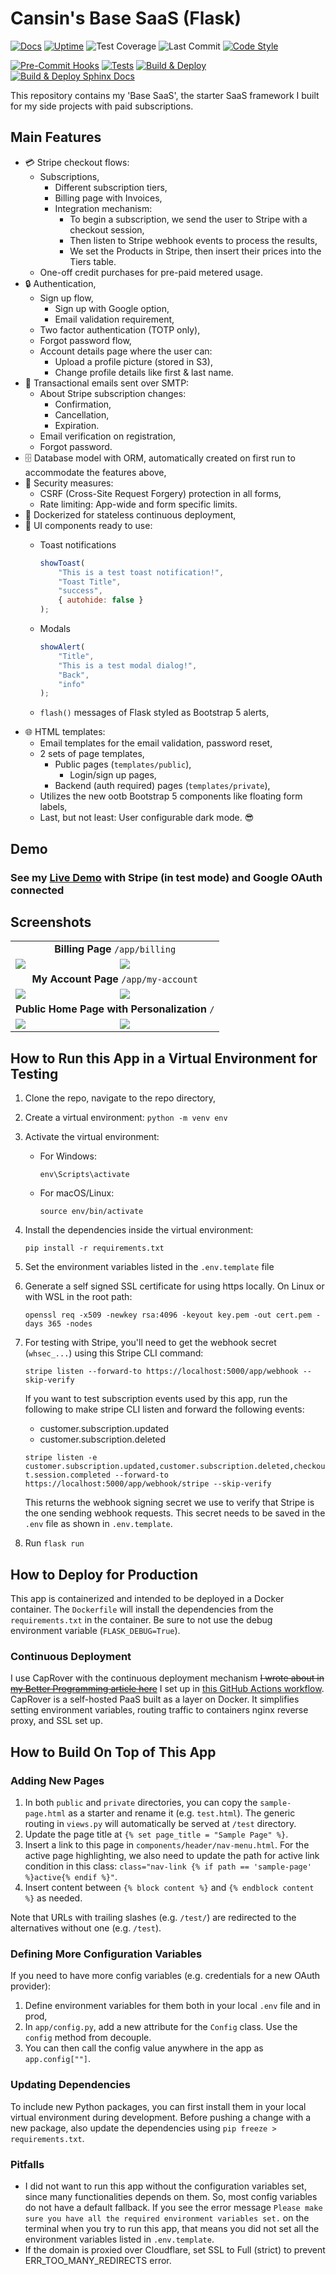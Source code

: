# Cansin's Base SaaS (Flask)

[![Docs](https://img.shields.io/badge/Docs-blue?&logo=read-the-docs&logoColor=white)](https://cansinacarer.github.io/My-Base-SaaS-Flask/)
[![Uptime](https://uptime.apps.cansin.net/api/badge/5/uptime)](https://uptime.apps.cansin.net/status/base-saas-flask-demo)
![Test Coverage](tests/coverage/coverage-badge.svg)
![Last Commit](https://img.shields.io/github/last-commit/cansinacarer/My-Base-SaaS-Flask?color=blue)
[![Code Style](https://img.shields.io/badge/code%20style-black-000000)](https://github.com/psf/black)

[![Pre-Commit Hooks](https://github.com/cansinacarer/My-Base-SaaS-Flask/actions/workflows/pre-commit.yml/badge.svg)](https://github.com/cansinacarer/My-Base-SaaS-Flask/actions/workflows/pre-commit.yml)
[![Tests](https://github.com/cansinacarer/My-Base-SaaS-Flask/actions/workflows/test.yml/badge.svg)](https://github.com/cansinacarer/My-Base-SaaS-Flask/actions/workflows/test.yml)
[![Build & Deploy](https://github.com/cansinacarer/My-Base-SaaS-Flask/actions/workflows/deploy.yml/badge.svg)](https://github.com/cansinacarer/My-Base-SaaS-Flask/actions/workflows/deploy.yml)
[![Build & Deploy Sphinx Docs](https://github.com/cansinacarer/My-Base-SaaS-Flask/actions/workflows/docs.yml/badge.svg)](https://github.com/cansinacarer/My-Base-SaaS-Flask/actions/workflows/docs.yml)

This repository contains my 'Base SaaS', the starter SaaS framework I built for my side projects with paid subscriptions.

## Main Features

- 💳 Stripe checkout flows:
  - Subscriptions,
    - Different subscription tiers,
    - Billing page with Invoices,
    - Integration mechanism:
      - To begin a subscription, we send the user to Stripe with a checkout session,
      - Then listen to Stripe webhook events to process the results,
      - We set the Products in Stripe, then insert their prices into the Tiers table.
  - One-off credit purchases for pre-paid metered usage.
- 🔒 Authentication,
  - Sign up flow,
    - Sign up with Google option,
    - Email validation requirement,
  - Two factor authentication (TOTP only),
  - Forgot password flow,
  - Account details page where the user can:
    - Upload a profile picture (stored in S3),
    - Change profile details like first & last name.
- 📧 Transactional emails sent over SMTP:
  - About Stripe subscription changes:
    - Confirmation,
    - Cancellation,
    - Expiration.
  - Email verification on registration,
  - Forgot password.
- 🗄️ Database model with ORM, automatically created on first run to accommodate the features above,
- 🚨 Security measures:
  - CSRF (Cross-Site Request Forgery) protection in all forms,
  - Rate limiting: App-wide and form specific limits.
- 🐳 Dockerized for stateless continuous deployment,
- 🔔 UI components ready to use:
  - Toast notifications

    ```javascript
    showToast(
        "This is a test toast notification!",
        "Toast Title",
        "success",
        { autohide: false }
    );
    ```

  - Modals

    ```javascript
    showAlert(
        "Title",
        "This is a test modal dialog!",
        "Back",
        "info"
    );
    ```

  - `flash()` messages of Flask styled as Bootstrap 5 alerts,
- 🌐 HTML templates:
  - Email templates for the email validation, password reset,
  - 2 sets of page templates,
    - Public pages (`templates/public`),
      - Login/sign up pages,
    - Backend (auth required) pages (`templates/private`),
  - Utilizes the new ootb Bootstrap 5 components like floating form labels,
  - Last, but not least: User configurable dark mode. 😎

## Demo

### See my [Live Demo](https://base-saas-flask.apps.cansin.net/) with Stripe (in test mode) and Google OAuth connected

## Screenshots

<table>
    <tr>
        <td colspan="2" align="center"><strong>Billing Page</strong> <code>/app/billing</code></td>
    </tr>
    <tr>
        <td><img src="screenshots/billing-dark.png"></td>
        <td><img src="screenshots/billing-light.png"></td>
    </tr>
    <tr>
        <td colspan="2" align="center"><strong>My Account Page</strong> <code>/app/my-account</code></td>
    </tr>
    <tr>
        <td><img src="screenshots/my-account-dark.png"></td>
        <td><img src="screenshots/my-account-light.png"></td>
    </tr>
    <tr>
        <td colspan="2" align="center"><strong>Public Home Page with Personalization</strong> <code>/</code></td>
    </tr>
    <tr>
        <td><img src="screenshots/public-home-page-dark.png"></td>
        <td><img src="screenshots/public-home-page-light.png"></td>
    </tr>
</table>

## How to Run this App in a Virtual Environment for Testing

1. Clone the repo, navigate to the repo directory,
2. Create a virtual environment: `python -m venv env`
3. Activate the virtual environment:  
   - For Windows:

     `env\Scripts\activate`
   - For macOS/Linux:

     `source env/bin/activate`
4. Install the dependencies inside the virtual environment:

   `pip install -r requirements.txt`
5. Set the environment variables listed in the `.env.template` file
6. Generate a self signed SSL certificate for using https locally. On Linux or with WSL in the root path:

   `openssl req -x509 -newkey rsa:4096 -keyout key.pem -out cert.pem -days 365 -nodes`

7. For testing with Stripe, you'll need to get the webhook secret (`whsec_...`) using this Stripe CLI command:

   `stripe listen --forward-to https://localhost:5000/app/webhook --skip-verify`

   If you want to test subscription events used by this app, run the following to make stripe CLI listen and forward the following events:
   - customer.subscription.updated
   - customer.subscription.deleted

   `stripe listen -e customer.subscription.updated,customer.subscription.deleted,checkout.session.completed --forward-to https://localhost:5000/app/webhook/stripe --skip-verify`

   This returns the webhook signing secret we use to verify that Stripe is the one sending webhook requests. This secret needs to be saved in the `.env` file as shown in `.env.template`.

8. Run `flask run`

## How to Deploy for Production

This app is containerized and intended to be deployed in a Docker container. The `Dockerfile` will install the dependencies from the `requirements.txt` in the container. Be sure to not use the debug environment variable (`FLASK_DEBUG=True`).

### Continuous Deployment

I use CapRover with the continuous deployment mechanism ~~I wrote about in [my Better Programming article here](https://betterprogramming.pub/migrate-from-heroku-to-aws-ec2-756328d8e58a)~~ I set up in [this GitHub Actions workflow](https://github.com/cansinacarer/My-Base-SaaS-Flask/actions/workflows/deploy.yml). CapRover is a self-hosted PaaS built as a layer on Docker. It simplifies setting environment variables, routing traffic to containers nginx reverse proxy, and SSL set up.

## How to Build On Top of This App

### Adding New Pages

1. In both `public` and `private` directories, you can copy the `sample-page.html` as a starter and rename it (e.g. `test.html`). The generic routing in `views.py` will automatically be served at `/test` directory.
2. Update the page title at `{% set page_title = "Sample Page" %}`.
3. Insert a link to this page in `components/header/nav-menu.html`. For the active page highlighting, we also need to update the path for active link condition in this class: `class="nav-link {% if path == 'sample-page' %}active{% endif %}"`.
4. Insert content between `{% block content %}` and `{% endblock content %}` as needed.

Note that URLs with trailing slashes (e.g. `/test/`) are redirected to the alternatives without one (e.g. `/test`).

### Defining More Configuration Variables

If you need to have more config variables (e.g. credentials for a new OAuth provider):

1. Define environment variables for them both in your local `.env` file and in prod,
2. In `app/config.py`, add a new attribute for the `Config` class. Use the `config` method from decouple.
3. You can then call the config value anywhere in the app as `app.config[""]`.

### Updating Dependencies

To include new Python packages, you can first install them in your local virtual environment during development. Before pushing a change with a new package, also update the dependencies using `pip freeze > requirements.txt`.

### Pitfalls

- I did not want to run this app without the configuration variables set, since many functionalities depends on them. So, most config variables do not have a default fallback. If you see the error message `Please make sure you have all the required environment variables set.` on the terminal when you try to run this app, that means you did not set all the environment variables listed in `.env.template`.
- If the domain is proxied over Cloudflare, set SSL to Full (strict) to prevent ERR_TOO_MANY_REDIRECTS error.
